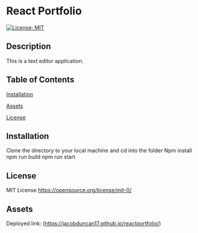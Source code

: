 # React Portfolio 

[![License: MIT](https://img.shields.io/badge/License-MIT-yellow.svg)](https://opensource.org/licenses/MIT)

## Description

This is a text editor application.

## Table of Contents

[Installation](#installation)

[Assets](#assets)

[License](#license)

## Installation

Clone the directory to your local machine and cd into the folder
Npm install
npm run build
npm run start

## License

MIT License https://opensource.org/license/mit-0/

## Assets

Deployed link: (https://jacobduncan17.github.io/reactportfolio/)

